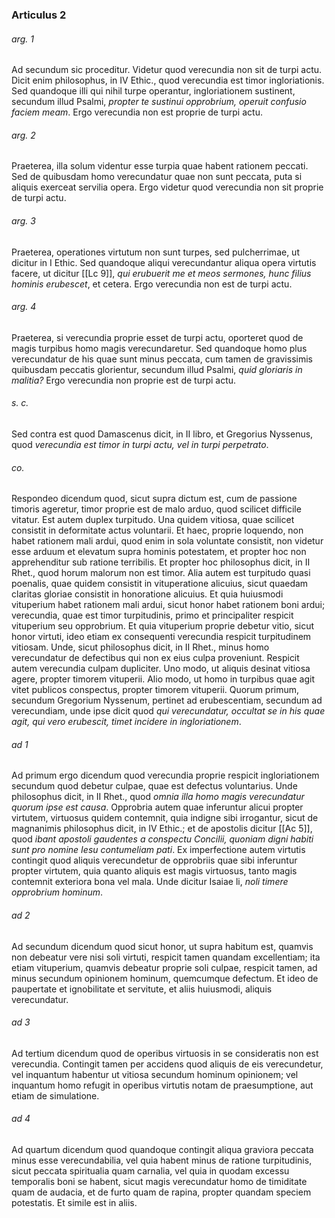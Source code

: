 ### Articulus 2

###### arg. 1
Ad secundum sic proceditur. Videtur quod verecundia non sit de turpi actu. Dicit enim philosophus, in IV Ethic., quod verecundia est timor ingloriationis. Sed quandoque illi qui nihil turpe operantur, ingloriationem sustinent, secundum illud Psalmi, *propter te sustinui opprobrium, operuit confusio faciem meam*. Ergo verecundia non est proprie de turpi actu.

###### arg. 2
Praeterea, illa solum videntur esse turpia quae habent rationem peccati. Sed de quibusdam homo verecundatur quae non sunt peccata, puta si aliquis exerceat servilia opera. Ergo videtur quod verecundia non sit proprie de turpi actu.

###### arg. 3
Praeterea, operationes virtutum non sunt turpes, sed pulcherrimae, ut dicitur in I Ethic. Sed quandoque aliqui verecundantur aliqua opera virtutis facere, ut dicitur [[Lc 9]], *qui erubuerit me et meos sermones, hunc filius hominis erubescet*, et cetera. Ergo verecundia non est de turpi actu.

###### arg. 4
Praeterea, si verecundia proprie esset de turpi actu, oporteret quod de magis turpibus homo magis verecundaretur. Sed quandoque homo plus verecundatur de his quae sunt minus peccata, cum tamen de gravissimis quibusdam peccatis glorientur, secundum illud Psalmi, *quid gloriaris in malitia?* Ergo verecundia non proprie est de turpi actu.

###### s. c.
Sed contra est quod Damascenus dicit, in II libro, et Gregorius Nyssenus, quod *verecundia est timor in turpi actu, vel in turpi perpetrato*.

###### co.
Respondeo dicendum quod, sicut supra dictum est, cum de passione timoris ageretur, timor proprie est de malo arduo, quod scilicet difficile vitatur. Est autem duplex turpitudo. Una quidem vitiosa, quae scilicet consistit in deformitate actus voluntarii. Et haec, proprie loquendo, non habet rationem mali ardui, quod enim in sola voluntate consistit, non videtur esse arduum et elevatum supra hominis potestatem, et propter hoc non apprehenditur sub ratione terribilis. Et propter hoc philosophus dicit, in II Rhet., quod horum malorum non est timor. Alia autem est turpitudo quasi poenalis, quae quidem consistit in vituperatione alicuius, sicut quaedam claritas gloriae consistit in honoratione alicuius. Et quia huiusmodi vituperium habet rationem mali ardui, sicut honor habet rationem boni ardui; verecundia, quae est timor turpitudinis, primo et principaliter respicit vituperium seu opprobrium. Et quia vituperium proprie debetur vitio, sicut honor virtuti, ideo etiam ex consequenti verecundia respicit turpitudinem vitiosam. Unde, sicut philosophus dicit, in II Rhet., minus homo verecundatur de defectibus qui non ex eius culpa proveniunt. Respicit autem verecundia culpam dupliciter. Uno modo, ut aliquis desinat vitiosa agere, propter timorem vituperii. Alio modo, ut homo in turpibus quae agit vitet publicos conspectus, propter timorem vituperii. Quorum primum, secundum Gregorium Nyssenum, pertinet ad erubescentiam, secundum ad verecundiam, unde ipse dicit quod *qui verecundatur, occultat se in his quae agit, qui vero erubescit, timet incidere in ingloriationem*.

###### ad 1
Ad primum ergo dicendum quod verecundia proprie respicit ingloriationem secundum quod debetur culpae, quae est defectus voluntarius. Unde philosophus dicit, in II Rhet., quod *omnia illa homo magis verecundatur quorum ipse est causa*. Opprobria autem quae inferuntur alicui propter virtutem, virtuosus quidem contemnit, quia indigne sibi irrogantur, sicut de magnanimis philosophus dicit, in IV Ethic.; et de apostolis dicitur [[Ac 5]], quod *ibant apostoli gaudentes a conspectu Concilii, quoniam digni habiti sunt pro nomine Iesu contumeliam pati*. Ex imperfectione autem virtutis contingit quod aliquis verecundetur de opprobriis quae sibi inferuntur propter virtutem, quia quanto aliquis est magis virtuosus, tanto magis contemnit exteriora bona vel mala. Unde dicitur Isaiae li, *noli timere opprobrium hominum*.

###### ad 2
Ad secundum dicendum quod sicut honor, ut supra habitum est, quamvis non debeatur vere nisi soli virtuti, respicit tamen quandam excellentiam; ita etiam vituperium, quamvis debeatur proprie soli culpae, respicit tamen, ad minus secundum opinionem hominum, quemcumque defectum. Et ideo de paupertate et ignobilitate et servitute, et aliis huiusmodi, aliquis verecundatur.

###### ad 3
Ad tertium dicendum quod de operibus virtuosis in se consideratis non est verecundia. Contingit tamen per accidens quod aliquis de eis verecundetur, vel inquantum habentur ut vitiosa secundum hominum opinionem; vel inquantum homo refugit in operibus virtutis notam de praesumptione, aut etiam de simulatione.

###### ad 4
Ad quartum dicendum quod quandoque contingit aliqua graviora peccata minus esse verecundabilia, vel quia habent minus de ratione turpitudinis, sicut peccata spiritualia quam carnalia, vel quia in quodam excessu temporalis boni se habent, sicut magis verecundatur homo de timiditate quam de audacia, et de furto quam de rapina, propter quandam speciem potestatis. Et simile est in aliis.

